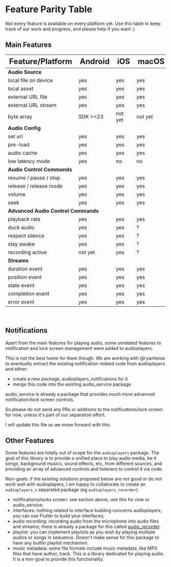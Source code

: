 # Feature Parity Table

Not every feature is available on every platform yet. Use this table to keep track of our work and progress, and please help if you want :)

## Main Features

<table width="70%">
    <thead style="font-size: 1.5em">
        <th>Feature/Platform</th>
        <th>Android</th>
        <th>iOS</th>
        <th>macOS</th>
        <th>web</th>
    </thead>
    <tbody>
        <tr><td colspan="5"><strong>Audio Source</strong></td></tr>
        <tr><td>local file on device</td><td>yes</td><td>yes</td><td>yes</td><td>no</td></tr>
        <tr><td>local asset</td><td>yes</td><td>yes</td><td>yes</td><td>yes</td></tr>
        <tr><td>external URL file</td><td>yes</td><td>yes</td><td>yes</td><td>yes</td></tr>
        <tr><td>external URL stream</td><td>yes</td><td>yes</td><td>yes</td><td>yes</td></tr>
        <tr><td>byte array</td><td>SDK >=23</td><td>not yet</td><td>not yet</td><td>not yet</td></tr>
        <tr><td colspan="5"><strong>Audio Config</strong></td></tr>
        <tr><td>set url</td><td>yes</td><td>yes</td><td>yes</td><td>yes</td></tr>
        <tr><td>pre-load</td><td>yes</td><td>yes</td><td>yes</td><td>not yet</td></tr>
        <tr><td>audio cache</td><td>yes</td><td>yes</td><td>yes</td><td>not yet</td></tr>
        <tr><td>low latency mode</td><td>yes</td><td>no</td><td>no</td><td>no</td></tr>
        <tr><td colspan="5"><strong>Audio Control Commands</strong></td></tr>
        <tr><td>resume / pause / stop</td><td>yes</td><td>yes</td><td>yes</td><td>yes</td></tr>
        <tr><td>release / release mode</td><td>yes</td><td>yes</td><td>yes</td><td>not yet</td></tr>
        <tr><td>volume</td><td>yes</td><td>yes</td><td>yes</td><td>yes</td></tr>
        <tr><td>seek</td><td>yes</td><td>yes</td><td>yes</td><td>not yet</td></tr>
        <tr><td colspan="5"><strong>Advanced Audio Control Commands</strong></td></tr>
        <tr><td>playback rate</td><td>yes</td><td>yes</td><td>yes</td><td>not yet</td></tr>
        <tr><td>duck audio</td><td>yes</td><td>yes</td><td>?</td><td>no</td></tr>
        <tr><td>respect silence</td><td>yes</td><td>yes</td><td>?</td><td>no</td></tr>
        <tr><td>stay awake</td><td>yes</td><td>yes</td><td>?</td><td>no</td></tr>
        <tr><td>recording active</td><td>not yet</td><td>yes</td><td>?</td><td>no</td></tr>
        <tr><td colspan="5"><strong>Streams</strong></td></tr>
        <tr><td>duration event</td><td>yes</td><td>yes</td><td>yes</td><td>not yet</td></tr>
        <tr><td>position event</td><td>yes</td><td>yes</td><td>yes</td><td>not yet</td></tr>
        <tr><td>state event</td><td>yes</td><td>yes</td><td>yes</td><td>not yet</td></tr>
        <tr><td>completion event</td><td>yes</td><td>yes</td><td>yes</td><td>not yet</td></tr>
        <tr><td>error event</td><td>yes</td><td>yes</td><td>yes</td><td>not yet</td></tr>
    </tbody>
</table>

<br />

## Notifications

Apart from the main features for playing audio, some unrelated features to notification and lock screen management were added to audioplayers.

This is not the best home for them though. We are working with @ryanheise to eventually extract the existing notification related code from audioplayers and either:

 * create a new package, audioplayers_notifications for it
 * merge this code into the existing audio_service package

audio_service is already a package that provides much more advanced notification/lock screen controls.

So please do not send any PRs or additions to the notifications/lock screen for now, unless it's part of our separation effort.

I will update this file as we move forward with this.

## Other Features

Some features are totally out of scope for the `audioplayers` package. The goal  of this library is to provide a unified place to play audio media, be it songs, background musics, sound effects, etc, from different sources, and providing an array of advanced controls and listeners to control it via code.

Non-goals: if the existing solutions proposed below are not good or do not work well with audioplayers, I am happy to collaborate to create an `audioplayers_x` separated package (eg `audioplayers_recorder`).

 * notifications/locks screen: see section above, use this for now or audio_service;
 * interfaces: nothing related to interface building concerns audioplayers; you can use Flutter to build your interfaces;
 * audio recording: recording audio from the microphone into audio files and streams; there is already a package for this called [audio_recorder](https://github.com/ZaraclaJ/audio_recorder).
 * playlist: you can implement playlists as you wish by playing multiple audios or songs in sequence. Doesn't make sense for this package to have any builtin playlist mechanism.
 * music metadata: some file formats include music metadata, like MP3 files that have author, track. This is a library dedicated for playing audio. It is a non-goal to provide this functionality.